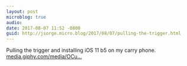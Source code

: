 ```yaml
---
layout: post
microblog: true
audio: 
date: 2017-08-07 11:52 -0800
guid: http://jsorge.micro.blog/2017/08/07/pulling-the-trigger.html
---
```

Pulling the trigger and installing iOS 11 b5 on my carry phone. [media.giphy.com/media/OCu...](https://media.giphy.com/media/OCu7zWojqFA1W/giphy.gif)
